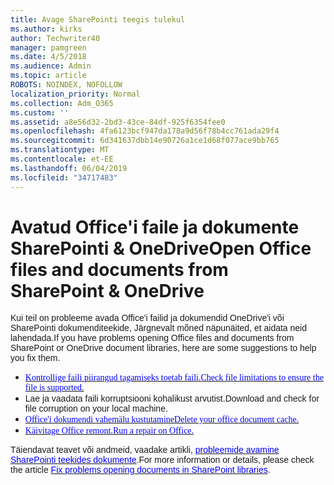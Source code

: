 ```yaml
---
title: Avage SharePointi teegis tulekul
ms.author: kirks
author: Techwriter40
manager: pamgreen
ms.date: 4/5/2018
ms.audience: Admin
ms.topic: article
ROBOTS: NOINDEX, NOFOLLOW
localization_priority: Normal
ms.collection: Adm_O365
ms.custom: ''
ms.assetid: a8e56d32-2bd3-43ce-84df-925f6354fee0
ms.openlocfilehash: 4fa6123bcf947da178a9d56f78b4cc761ada29f4
ms.sourcegitcommit: 6d341637dbb14e90726a1ce1d68f077ace9bb765
ms.translationtype: MT
ms.contentlocale: et-EE
ms.lasthandoff: 06/04/2019
ms.locfileid: "34717483"
---
```

# <a name="open-office-files-and-documents-from-sharepoint--onedrive"></a><span data-ttu-id="d8d65-102">Avatud Office'i faile ja dokumente SharePointi & OneDrive</span><span class="sxs-lookup"><span data-stu-id="d8d65-102">Open Office files and documents from SharePoint & OneDrive</span></span>

<p style="mso-margin-top-alt: auto; mso-margin-bottom-alt: auto; line-height: normal;"><span data-ttu-id="d8d65-103"><span style="font-size: 10.5pt; font-family: 'Verdana',sans-serif; mso-fareast-font-family: 'Times New Roman'; mso-bidi-font-family: 'Times New Roman'; ">Kui teil on probleeme avada Office'i failid ja dokumendid OneDrive'i või SharePointi dokumenditeekide, Järgnevalt mõned näpunäited, et aidata neid lahendada.</span></span><span class="sxs-lookup"><span data-stu-id="d8d65-103"><span style="font-size: 10.5pt; font-family: 'Verdana',sans-serif; mso-fareast-font-family: 'Times New Roman'; mso-bidi-font-family: 'Times New Roman'; ">If you have problems opening Office files and documents from SharePoint or OneDrive document libraries, here are some suggestions to help you fix them.</span></span></span></p> <ul type="disc"> <li style="line-height: normal; ; font-size: 10.5pt; font-style: normal; font-weight: 400;"><span data-ttu-id="d8d65-104"><span style="font-size: 10.5pt; font-family: '&amp;quot',serif; mso-fareast-font-family: 'Times New Roman'; mso-bidi-font-family: 'Times New Roman';"><a href="https://support.office.com/en-us/article/Invalid-file-names-and-file-types-in-OneDrive-OneDrive-for-Business-and-SharePoint-64883a5d-228e-48f5-b3d2-eb39e07630fa"><span style="color: blue;">Kontrollige faili piirangud tagamiseks toetab faili.</span></a></span></span><span class="sxs-lookup"><span data-stu-id="d8d65-104"><span style="font-size: 10.5pt; font-family: '&amp;quot',serif; mso-fareast-font-family: 'Times New Roman'; mso-bidi-font-family: 'Times New Roman';"><a href="https://support.office.com/en-us/article/Invalid-file-names-and-file-types-in-OneDrive-OneDrive-for-Business-and-SharePoint-64883a5d-228e-48f5-b3d2-eb39e07630fa"><span style="color: blue;">Check file limitations to ensure the file is supported.</span></a></span></span></span></li> <li style="line-height: normal; ; font-size: 10.5pt; font-style: normal; font-weight: 400;"><span data-ttu-id="d8d65-105"><span style="font-size: 10.5pt; font-family: 'Verdana',sans-serif; mso-fareast-font-family: 'Times New Roman'; mso-bidi-font-family: 'Times New Roman';">Lae ja vaadata faili korruptsiooni kohalikust arvutist.</span></span><span class="sxs-lookup"><span data-stu-id="d8d65-105"><span style="font-size: 10.5pt; font-family: 'Verdana',sans-serif; mso-fareast-font-family: 'Times New Roman'; mso-bidi-font-family: 'Times New Roman';">Download and check for file corruption on your local machine.</span></span></span></li> <li style="line-height: normal; ; font-size: 10.5pt; font-style: normal; font-weight: 400;"><span data-ttu-id="d8d65-106"><span style="font-size: 10.5pt; font-family: '&amp;quot',serif; mso-fareast-font-family: 'Times New Roman'; mso-bidi-font-family: 'Times New Roman';"><a href="https://support.office.com/en-us/article/Delete-your-Office-Document-Cache-b1d3765e-d71b-4bb8-99ca-acd22c42995d"><span style="color: blue;">Office'i dokumendi vahemälu kustutamine</span></a></span></span><span class="sxs-lookup"><span data-stu-id="d8d65-106"><span style="font-size: 10.5pt; font-family: '&amp;quot',serif; mso-fareast-font-family: 'Times New Roman'; mso-bidi-font-family: 'Times New Roman';"><a href="https://support.office.com/en-us/article/Delete-your-Office-Document-Cache-b1d3765e-d71b-4bb8-99ca-acd22c42995d"><span style="color: blue;">Delete your office document cache.</span></a></span></span></span></li> <li style="line-height: normal; ; font-size: 10.5pt; font-style: normal; font-weight: 400;"><span data-ttu-id="d8d65-107"><span style="font-size: 10.5pt; font-family: '&amp;quot',serif; mso-fareast-font-family: 'Times New Roman'; mso-bidi-font-family: 'Times New Roman';"><a href="https://support.office.com/en-US/Article/Repair-an-Office-application-7821d4b6-7c1d-4205-aa0e-a6b40c5bb88b"><span style="color: blue;">Käivitage Office remont.</span></a></span></span><span class="sxs-lookup"><span data-stu-id="d8d65-107"><span style="font-size: 10.5pt; font-family: '&amp;quot',serif; mso-fareast-font-family: 'Times New Roman'; mso-bidi-font-family: 'Times New Roman';"><a href="https://support.office.com/en-US/Article/Repair-an-Office-application-7821d4b6-7c1d-4205-aa0e-a6b40c5bb88b"><span style="color: blue;">Run a repair on Office.</span></a> </span></span></span></li> </ul> <p style="mso-margin-top-alt: auto; mso-margin-bottom-alt: auto; line-height: normal;"><span data-ttu-id="d8d65-108"><span style="font-size: 10.5pt; font-family: 'Verdana',sans-serif; mso-fareast-font-family: 'Times New Roman'; mso-bidi-font-family: 'Times New Roman';">Täiendavat teavet või andmeid, vaadake artikli, <a href="https://support.office.com/en-us/article/Fix-problems-opening-documents-in-SharePoint-libraries-31329FA1-4AD0-47FC-95D8-BB0C5B12A536"><span style="color: blue;">probleemide avamine SharePointi teekides dokumente</span></a>.</span></span><span class="sxs-lookup"><span data-stu-id="d8d65-108"><span style="font-size: 10.5pt; font-family: 'Verdana',sans-serif; mso-fareast-font-family: 'Times New Roman'; mso-bidi-font-family: 'Times New Roman';">For more information or details, please check the article <a href="https://support.office.com/en-us/article/Fix-problems-opening-documents-in-SharePoint-libraries-31329FA1-4AD0-47FC-95D8-BB0C5B12A536"><span style="color: blue;">Fix problems opening documents in SharePoint libraries</span></a>.</span></span></span></p>

